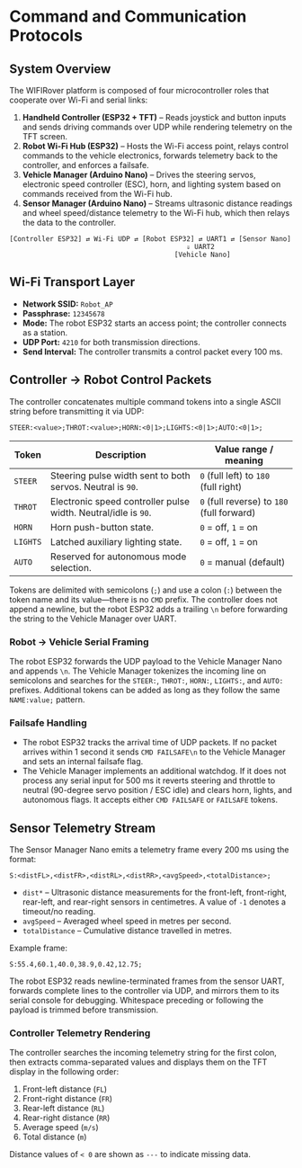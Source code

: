 # Command and Communication Protocols

## System Overview
The WIFIRover platform is composed of four microcontroller roles that cooperate over
Wi-Fi and serial links:

1. **Handheld Controller (ESP32 + TFT)** – Reads joystick and button inputs and
   sends driving commands over UDP while rendering telemetry on the TFT screen.
2. **Robot Wi-Fi Hub (ESP32)** – Hosts the Wi-Fi access point, relays control
   commands to the vehicle electronics, forwards telemetry back to the
   controller, and enforces a failsafe.
3. **Vehicle Manager (Arduino Nano)** – Drives the steering servos, electronic
   speed controller (ESC), horn, and lighting system based on commands received
   from the Wi-Fi hub.
4. **Sensor Manager (Arduino Nano)** – Streams ultrasonic distance readings and
   wheel speed/distance telemetry to the Wi-Fi hub, which then relays the data
   to the controller.

```
[Controller ESP32] ⇄ Wi-Fi UDP ⇄ [Robot ESP32] ⇄ UART1 ⇄ [Sensor Nano]
                                            ⇓ UART2
                                         [Vehicle Nano]
```

## Wi-Fi Transport Layer
- **Network SSID:** `Robot_AP`
- **Passphrase:** `12345678`
- **Mode:** The robot ESP32 starts an access point; the controller connects as a
  station.
- **UDP Port:** `4210` for both transmission directions.
- **Send Interval:** The controller transmits a control packet every 100 ms.

## Controller → Robot Control Packets
The controller concatenates multiple command tokens into a single ASCII string
before transmitting it via UDP:

```
STEER:<value>;THROT:<value>;HORN:<0|1>;LIGHTS:<0|1>;AUTO:<0|1>;
```

| Token | Description | Value range / meaning |
| --- | --- | --- |
| `STEER`  | Steering pulse width sent to both servos. Neutral is `90`. | `0` (full left) to `180` (full right) |
| `THROT`  | Electronic speed controller pulse width. Neutral/idle is `90`. | `0` (full reverse) to `180` (full forward) |
| `HORN`   | Horn push-button state. | `0` = off, `1` = on |
| `LIGHTS` | Latched auxiliary lighting state. | `0` = off, `1` = on |
| `AUTO`   | Reserved for autonomous mode selection. | `0` = manual (default) |

Tokens are delimited with semicolons (`;`) and use a colon (`:`) between the
token name and its value—there is no `CMD` prefix. The controller does not
append a newline, but the robot ESP32 adds a trailing `\n` before forwarding the
string to the Vehicle Manager over UART.

### Robot → Vehicle Serial Framing
The robot ESP32 forwards the UDP payload to the Vehicle Manager Nano and appends
`\n`. The Vehicle Manager tokenizes the incoming line on semicolons and searches
for the `STEER:`, `THROT:`, `HORN:`, `LIGHTS:`, and `AUTO:` prefixes. Additional
tokens can be added as long as they follow the same `NAME:value;` pattern.

### Failsafe Handling
- The robot ESP32 tracks the arrival time of UDP packets. If no packet arrives
  within 1 second it sends `CMD FAILSAFE\n` to the Vehicle Manager and sets an
  internal failsafe flag.
- The Vehicle Manager implements an additional watchdog. If it does not process
  any serial input for 500 ms it reverts steering and throttle to neutral
  (90-degree servo position / ESC idle) and clears horn, lights, and autonomous
  flags. It accepts either `CMD FAILSAFE` or `FAILSAFE` tokens.

## Sensor Telemetry Stream
The Sensor Manager Nano emits a telemetry frame every 200 ms using the format:

```
S:<distFL>,<distFR>,<distRL>,<distRR>,<avgSpeed>,<totalDistance>;
```

- `dist*` – Ultrasonic distance measurements for the front-left, front-right,
  rear-left, and rear-right sensors in centimetres. A value of `-1` denotes a
  timeout/no reading.
- `avgSpeed` – Averaged wheel speed in metres per second.
- `totalDistance` – Cumulative distance travelled in metres.

Example frame:

```
S:55.4,60.1,40.0,38.9,0.42,12.75;
```

The robot ESP32 reads newline-terminated frames from the sensor UART, forwards
complete lines to the controller via UDP, and mirrors them to its serial console
for debugging. Whitespace preceding or following the payload is trimmed before
transmission.

### Controller Telemetry Rendering
The controller searches the incoming telemetry string for the first colon, then
extracts comma-separated values and displays them on the TFT display in the
following order:

1. Front-left distance (`FL`)
2. Front-right distance (`FR`)
3. Rear-left distance (`RL`)
4. Rear-right distance (`RR`)
5. Average speed (`m/s`)
6. Total distance (`m`)

Distance values of `< 0` are shown as `---` to indicate missing data.

